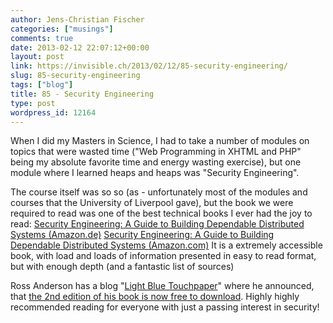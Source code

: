 ```yaml
---
author: Jens-Christian Fischer
categories: ["musings"]
comments: true
date: 2013-02-12 22:07:12+00:00
layout: post
link: https://invisible.ch/2013/02/12/85-security-engineering/
slug: 85-security-engineering
tags: ["blog"]
title: 85 - Security Engineering
type: post
wordpress_id: 12164
---
```


When I did my Masters in Science, I had to take a number of modules on topics that were wasted time ("Web Programming in XHTML and PHP" being my absolute favorite time and energy wasting exercise), but one module where I learned heaps and heaps was "Security Engineering".

The course itself was so so (as - unfortunately most of the modules and courses that the University of Liverpool gave), but the book we were required to read was one of the best technical books I ever had the joy to read: [Security Engineering: A Guide to Building Dependable Distributed Systems (Amazon.de)](https://www.amazon.de/gp/product/0470068523/ref=as_li_ss_tl?ie=UTF8&camp=1638&creative=19454&creativeASIN=0470068523&linkCode=as2&tag=invisiblech-21) [Security Engineering: A Guide to Building Dependable Distributed Systems (Amazon.com)](https://www.amazon.com/gp/product/0470068523/ref=as_li_ss_tl?ie=UTF8&camp=1789&creative=390957&creativeASIN=0470068523&linkCode=as2&tag=invisiblech-20) It is a extremely accessible book, with load and loads of information presented in easy to read format, but with enough depth (and a fantastic list of sources)

Ross Anderson has a blog "[Light Blue Touchpaper](https://www.lightbluetouchpaper.org/)" where he announced, that [the 2nd edition of his book is now free to download](https://www.lightbluetouchpaper.org/2013/02/04/security-engineering-now-available-free-online/). Highly highly recommended reading for everyone with just a passing interest in security!
